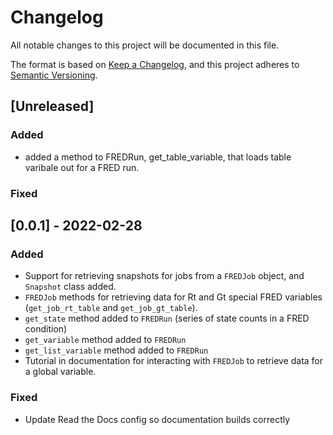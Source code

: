 # Changelog

All notable changes to this project will be documented in this file.

The format is based on [Keep a Changelog](https://keepachangelog.com/en/1.0.0/),
and this project adheres to [Semantic
Versioning](https://semver.org/spec/v2.0.0.html).

## [Unreleased]

### Added

- added a method to FREDRun, get_table_variable, that loads table varibale out for a FRED run.

### Fixed


## [0.0.1] - 2022-02-28

### Added

- Support for retrieving snapshots for jobs from a `FREDJob` object, and
  `Snapshot` class added.
- `FREDJob` methods for retrieving data for Rt and Gt special FRED variables
  (`get_job_rt_table` and `get_job_gt_table`).
- `get_state` method added to `FREDRun` (series of state counts in a FRED
  condition)
- `get_variable` method added to `FREDRun`
- `get_list_variable` method added to `FREDRun`
- Tutorial in documentation for interacting with `FREDJob` to retrieve data for
  a global variable.

### Fixed

- Update Read the Docs config so documentation builds correctly
